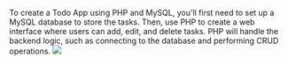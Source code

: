 To create a Todo App using PHP and MySQL, you'll first need to set up a MySQL database to store the tasks. 
Then, use PHP to create a web interface where users can add, edit, and delete tasks. PHP will handle the backend logic,
such as connecting to the database and performing CRUD operations.
<img src="Screenshot 2024-05-23 at 15-14-52 Title(https://github.com/Unique982/To-Do-List/assets/133880428/f6d00e5a-8708-4a93-8084-4dda126e0dc7)
">

